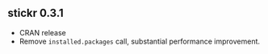 ## stickr 0.3.1
* CRAN release
* Remove `installed.packages` call, substantial performance improvement.